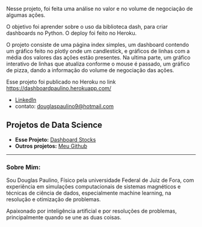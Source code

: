 Nesse projeto, foi feita uma análise no valor e no volume de negociação de algumas ações.

O objetivo foi aprender sobre o uso da biblioteca dash, para criar dashboards no Python. O deploy foi feito no Heroku.

O projeto consiste de uma página index simples, um dashboard contendo um gráfico feito no plotly onde um candlestick, e gráficos de linhas com a média dos valores das ações estão presentes. Na ultima parte, um gráfico interativo de linhas que atualiza conforme o mouse é passado, um gráfico de pizza, dando a informação do volume de negociação das ações.

Esse projeto foi publicado no Heroku no link https://dashboardpaulino.herokuapp.com/

* [LinkedIn](https://www.linkedin.com/in/douglas-paulino-77a9a1180/)
* contato: douglaspaulino9@hotmail.com

## Projetos de Data Science

* **Esse Projeto:** [Dashboard Stocks](https://github.com/DouglasPaulino99/dashboardstocks)
* **Outros projetos:**  [Meu Github](https://github.com/DouglasPaulino99/)

---

### Sobre Mim:

Sou Douglas Paulino, Físico pela universidade Federal de Juiz de Fora, com experiência em simulações computacionais de sistemas magnéticos e técnicas de ciência de dados, especialmente machine learning, na resolução e otimização de problemas.

Apaixonado por inteligência artificial e por resoluções de problemas, principalmente quando se une as duas coisas.
